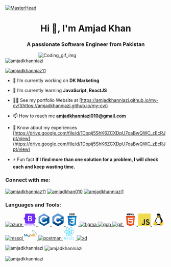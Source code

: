 [![MasterHead](https://i.ibb.co/3hSqvKn/209438619-25091cdf-a126-4e95-a24c-5efdf8057606.gif)](https://amjadkhanniazi.github.io/my-cv/)

<h1 align="center">Hi 👋, I'm Amjad Khan</h1>
<h3 align="center">A passionate Software Engineer from Pakistan</h3>

<a href='https://amjadkhanniazi.github.io/my-cv/'>
<img align="right" alt="Coding_gif_img" width="400" src="https://media2.giphy.com/media/v1.Y2lkPTc5MGI3NjExcmVkM2F0ZWZ4cjdpcWVvc20zcjVmbXlwY2h1Z21ldmpmaTQyNjYyZiZlcD12MV9pbnRlcm5hbF9naWZfYnlfaWQmY3Q9cw/H7f5ZGjvKXBaLbBigO/giphy.gif">
</a>

<p align="left"> <img src="https://komarev.com/ghpvc/?username=amjadkhanniazi&label=Profile%20views&color=0e75b6&style=flat" alt="amjadkhanniazi" /> </p>

<p align="left"> <a href="https://twitter.com/amjadkhanniaz11" target="blank"><img src="https://img.shields.io/twitter/follow/amjadkhanniaz11?logo=twitter&style=for-the-badge" alt="amjadkhanniaz11" /></a> </p>

- 🔭 I’m currently working on **DK Marketing**

- 🌱 I’m currently learning **JavaScript, ReactJS**

- 👨‍💻 See my portfolio Website at [https://amjadkhanniazi.github.io/my-cv/](https://amjadkhanniazi.github.io/my-cv/)

- 📫 How to reach me **amjadkhanniazi010@gmail.com**

- 📄 Know about my experiences [https://drive.google.com/file/d/1Dopij5ShK6ZCXDpU7oaBwQWC_zEcRJpt/view](https://drive.google.com/file/d/1Dopij5ShK6ZCXDpU7oaBwQWC_zEcRJpt/view)

- ⚡ Fun fact **If I find more than one solution for a problem, I will check each and keep wasting time.**

<h3 align="left">Connect with me:</h3>
<p align="left">
<a href="https://twitter.com/amjadkhanniaz11" target="blank"><img align="center" src="https://raw.githubusercontent.com/rahuldkjain/github-profile-readme-generator/master/src/images/icons/Social/twitter.svg" alt="amjadkhanniaz11" height="30" width="40" /></a>
<a href="https://linkedin.com/in/amjadkhan010" target="blank"><img align="center" src="https://raw.githubusercontent.com/rahuldkjain/github-profile-readme-generator/master/src/images/icons/Social/linked-in-alt.svg" alt="amjadkhan010" height="30" width="40" /></a>
<a href="https://instagram.com/amjadkhanniazi1" target="blank"><img align="center" src="https://raw.githubusercontent.com/rahuldkjain/github-profile-readme-generator/master/src/images/icons/Social/instagram.svg" alt="amjadkhanniazi1" height="30" width="40" /></a>
</p>

<h3 align="left">Languages and Tools:</h3>
<p align="left"> <a href="https://azure.microsoft.com/en-in/" target="_blank" rel="noreferrer"> <img src="https://www.vectorlogo.zone/logos/microsoft_azure/microsoft_azure-icon.svg" alt="azure" width="40" height="40"/> </a> <a href="https://getbootstrap.com" target="_blank" rel="noreferrer"> <img src="https://raw.githubusercontent.com/devicons/devicon/master/icons/bootstrap/bootstrap-plain-wordmark.svg" alt="bootstrap" width="40" height="40"/> </a> <a href="https://www.cprogramming.com/" target="_blank" rel="noreferrer"> <img src="https://raw.githubusercontent.com/devicons/devicon/master/icons/c/c-original.svg" alt="c" width="40" height="40"/> </a> <a href="https://www.w3schools.com/cpp/" target="_blank" rel="noreferrer"> <img src="https://raw.githubusercontent.com/devicons/devicon/master/icons/cplusplus/cplusplus-original.svg" alt="cplusplus" width="40" height="40"/> </a> <a href="https://www.w3schools.com/css/" target="_blank" rel="noreferrer"> <img src="https://raw.githubusercontent.com/devicons/devicon/master/icons/css3/css3-original-wordmark.svg" alt="css3" width="40" height="40"/> </a> <a href="https://www.figma.com/" target="_blank" rel="noreferrer"> <img src="https://www.vectorlogo.zone/logos/figma/figma-icon.svg" alt="figma" width="40" height="40"/> </a> <a href="https://cloud.google.com" target="_blank" rel="noreferrer"> <img src="https://www.vectorlogo.zone/logos/google_cloud/google_cloud-icon.svg" alt="gcp" width="40" height="40"/> </a> <a href="https://git-scm.com/" target="_blank" rel="noreferrer"> <img src="https://www.vectorlogo.zone/logos/git-scm/git-scm-icon.svg" alt="git" width="40" height="40"/> </a> <a href="https://www.w3.org/html/" target="_blank" rel="noreferrer"> <img src="https://raw.githubusercontent.com/devicons/devicon/master/icons/html5/html5-original-wordmark.svg" alt="html5" width="40" height="40"/> </a> <a href="https://developer.mozilla.org/en-US/docs/Web/JavaScript" target="_blank" rel="noreferrer"> <img src="https://raw.githubusercontent.com/devicons/devicon/master/icons/javascript/javascript-original.svg" alt="javascript" width="40" height="40"/> </a> <a href="https://www.linux.org/" target="_blank" rel="noreferrer"> <img src="https://raw.githubusercontent.com/devicons/devicon/master/icons/linux/linux-original.svg" alt="linux" width="40" height="40"/> </a> <a href="https://www.microsoft.com/en-us/sql-server" target="_blank" rel="noreferrer"> <img src="https://www.svgrepo.com/show/303229/microsoft-sql-server-logo.svg" alt="mssql" width="40" height="40"/> </a> <a href="https://www.mysql.com/" target="_blank" rel="noreferrer"> <img src="https://raw.githubusercontent.com/devicons/devicon/master/icons/mysql/mysql-original-wordmark.svg" alt="mysql" width="40" height="40"/> </a> <a href="https://postman.com" target="_blank" rel="noreferrer"> <img src="https://www.vectorlogo.zone/logos/getpostman/getpostman-icon.svg" alt="postman" width="40" height="40"/> </a> <a href="https://reactjs.org/" target="_blank" rel="noreferrer"> <img src="https://raw.githubusercontent.com/devicons/devicon/master/icons/react/react-original-wordmark.svg" alt="react" width="40" height="40"/> </a> <a href="https://www.adobe.com/products/xd.html" target="_blank" rel="noreferrer"> <img src="https://cdn.worldvectorlogo.com/logos/adobe-xd.svg" alt="xd" width="40" height="40"/> </a> </p>

<p><img align="left" src="https://github-readme-stats.vercel.app/api/top-langs?username=amjadkhanniazi&show_icons=true&locale=en&layout=compact" alt="amjadkhanniazi" /></p>

<p>&nbsp;<img align="center" src="https://github-readme-stats.vercel.app/api?username=amjadkhanniazi&show_icons=true&locale=en" alt="amjadkhanniazi" /></p>

<p><img align="center" src="https://github-readme-streak-stats.herokuapp.com/?user=amjadkhanniazi&" alt="amjadkhanniazi" /></p>
